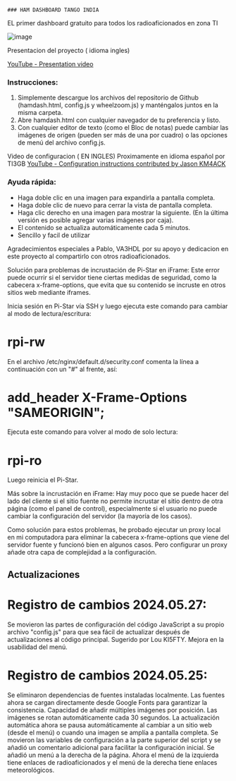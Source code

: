                                                                              ### HAM DASHBOARD TANGO INDIA

EL primer dashboard gratuito  para todos los radioaficionados en zona TI


![image](https://github.com/gregbartels/HAMdashboard-Tango-India/assets/78452640/60b7dc0c-89b4-4f51-8ae3-883bb6c6c0f6)



Presentacion del proyecto ( idioma ingles) 

[YouTube - Presentation video](https://www.youtube.com/watch?v=sIdqMQTGNSc)


### Instrucciones:
1. Simplemente descargue los archivos del repositorio de Github (hamdash.html, config.js y wheelzoom.js) y manténgalos juntos en la misma carpeta.
2. Abre hamdash.html con cualquier navegador de tu preferencia y listo.
3. Con cualquier editor de texto (como el Bloc de notas) puede cambiar las imágenes de origen (pueden ser más de una por cuadro) o las opciones de menú del archivo config.js.


Video de configuracion ( EN INGLES) Proximamente en idioma español por  TI3GB
[YouTube - Configuration instructions contributed by Jason KM4ACK](https://youtu.be/9ZZXg60tN-o)

### Ayuda rápida:
* Haga doble clic en una imagen para expandirla a pantalla completa.
* Haga doble clic de nuevo para cerrar la vista de pantalla completa.
* Haga clic derecho en una imagen para mostrar la siguiente. (En la última versión es posible agregar varias imágenes por caja).
* El contenido se actualiza automáticamente cada 5 minutos.
* Sencillo y facil de utilizar

Agradecimientos especiales a Pablo, VA3HDL por su apoyo y dedicacion en este proyecto al compartirlo con otros radioaficionados.

Solución para problemas de incrustación de Pi-Star en iFrame:
Este error puede ocurrir si el servidor tiene ciertas medidas de seguridad, como la cabecera x-frame-options, que evita que su contenido se incruste en otros sitios web mediante iframes.

Inicia sesión en Pi-Star vía SSH y luego ejecuta este comando para cambiar al modo de lectura/escritura:

# rpi-rw
En el archivo /etc/nginx/default.d/security.conf comenta la línea a continuación con un "#" al frente, así:


 # add_header X-Frame-Options  "SAMEORIGIN";
 
Ejecuta este comando para volver al modo de solo lectura:

 # rpi-ro
Luego reinicia el Pi-Star.

Más sobre la incrustación en iFrame:
Hay muy poco que se puede hacer del lado del cliente si el sitio fuente no permite incrustar el sitio dentro de otra página (como el panel de control), especialmente si el usuario no puede cambiar la configuración del servidor (la mayoría de los casos).

Como solución para estos problemas, he probado ejecutar un proxy local en mi computadora para eliminar la cabecera x-frame-options que viene del servidor fuente y funcionó bien en algunos casos. Pero configurar un proxy añade otra capa de complejidad a la configuración.

## Actualizaciones
# Registro de cambios 2024.05.27:
Se movieron las partes de configuración del código JavaScript a su propio archivo "config.js" para que sea fácil de actualizar después de actualizaciones al código principal. Sugerido por Lou KI5FTY.
Mejora en la usabilidad del menú.

# Registro de cambios 2024.05.25:
Se eliminaron dependencias de fuentes instaladas localmente. Las fuentes ahora se cargan directamente desde Google Fonts para garantizar la consistencia.
Capacidad de añadir múltiples imágenes por posición. Las imágenes se rotan automáticamente cada 30 segundos.
La actualización automática ahora se pausa automáticamente al cambiar a un sitio web (desde el menú) o cuando una imagen se amplía a pantalla completa.
Se movieron las variables de configuración a la parte superior del script y se añadió un comentario adicional para facilitar la configuración inicial.
Se añadió un menú a la derecha de la página. Ahora el menú de la izquierda tiene enlaces de radioaficionados y el menú de la derecha tiene enlaces meteorológicos.
